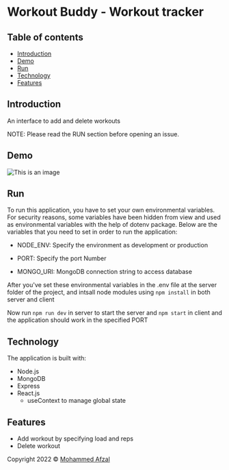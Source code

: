 # Workout Buddy - Workout tracker

## Table of contents

- [Introduction](#introduction)
- [Demo](#demo)
- [Run](#run)
- [Technology](#technology)
- [Features](#features)


## Introduction

An interface to add and delete workouts 

NOTE: Please read the RUN section before opening an issue.

## Demo

![This is an image](/workoutBuddy.png)
## Run

To run this application, you have to set your own environmental variables. For security reasons, some variables have been hidden from view and used as environmental variables with the help of dotenv package. Below are the variables that you need to set in order to run the application:

- NODE_ENV: Specify the environment as development or production

- PORT: Specify the port Number

- MONGO_URI: MongoDB connection string to access database

After you've set these environmental variables in the .env file at the server folder of the project, and intsall node modules using  `npm install` in both server and client

Now run `npm run dev` in server to start the server and `npm start` in client and the application should work in the specified PORT

## Technology

The application is built with:

- Node.js 
- MongoDB
- Express 
- React.js
  - useContext to manage global state

## Features

- Add workout by specifying load and reps
- Delete workout



 Copyright 2022 © [Mohammed Afzal](https://github.com/afzal123afzal)
